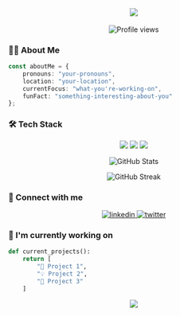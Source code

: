 <h2 align="center">
  <img src="https://readme-typing-svg.herokuapp.com/?lines=Hello,+There!+👋;I'm+[Your+Name]....;Nice+to+meet+you!&center=true&size=30">
</h2>

<p align="center">
  <img src="https://komarev.com/ghpvc/?username=your-github-username&label=Profile%20views&color=0e75b6&style=flat" alt="Profile views" />
</p>

<!-- About Me -->
<h3 align="left">👨‍💻 About Me</h3>

```typescript
const aboutMe = {
    pronouns: "your-pronouns",
    location: "your-location",
    currentFocus: "what-you're-working-on",
    funFact: "something-interesting-about-you"
};
```

<!-- Skills -->
<h3 align="left">🛠 Tech Stack</h3>

<p align="center">
  <!-- Replace these with your actual skills -->
  <img src="https://img.shields.io/badge/JavaScript-F7DF1E?style=for-the-badge&logo=javascript&logoColor=black" />
  <img src="https://img.shields.io/badge/Python-3776AB?style=for-the-badge&logo=python&logoColor=white" />
  <img src="https://img.shields.io/badge/React-20232A?style=for-the-badge&logo=react&logoColor=61DAFB" />
</p>

<!-- GitHub Stats -->
<p align="center">
  <img src="https://github-readme-stats.vercel.app/api?username=your-github-username&show_icons=true&theme=transparent" alt="GitHub Stats" />
</p>

<!-- GitHub Streak -->
<p align="center">
  <img src="https://github-readme-streak-stats.herokuapp.com/?user=your-github-username&theme=transparent" alt="GitHub Streak" />
</p>

<!-- Connect with me -->
<h3 align="left">🤝 Connect with me</h3>
<p align="center">
  <a href="https://linkedin.com/in/your-profile" target="_blank">
    <img src="https://img.shields.io/badge/LinkedIn-0077B5?style=for-the-badge&logo=linkedin&logoColor=white" alt="linkedin" />
  </a>
  <a href="https://twitter.com/your-profile" target="_blank">
    <img src="https://img.shields.io/badge/Twitter-1DA1F2?style=for-the-badge&logo=twitter&logoColor=white" alt="twitter" />
  </a>
</p>

<!-- Currently Working On -->
<h3 align="left">🔭 I'm currently working on</h3>

```python
def current_projects():
    return [
        "🚀 Project 1",
        "💡 Project 2",
        "🌱 Project 3"
    ]
```

<!-- Footer -->
<p align="center">
  <img src="https://capsule-render.vercel.app/api?type=waving&color=gradient&height=100&section=footer"/>
</p>
